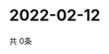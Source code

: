 # 2022-02-12
  共 0条

  <!-- BEGIN -->
  <!-- 最后更新时间Sat Feb 12 2022 02:29:14 GMT+0000 (Coordinated Universal Time) -->
  
  <!-- END -->
  
  